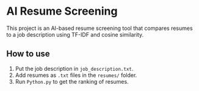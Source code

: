 # AI Resume Screening

This project is an AI-based resume screening tool that compares resumes to a job description using TF-IDF and cosine similarity.

## How to use

1. Put the job description in `job_description.txt`.
2. Add resumes as `.txt` files in the `resumes/` folder.
3. Run `Python.py` to get the ranking of resumes.

